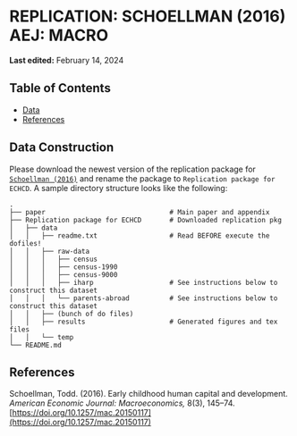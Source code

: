 # REPLICATION: SCHOELLMAN (2016) AEJ: MACRO
**Last edited:** February 14, 2024

## Table of Contents

- [Data](#Data)
- [References](#References)
  

## Data Construction 

Please download the newest version of the replication package for [`Schoellman (2016)`](https://www.openicpsr.org/openicpsr/project/114117/version/V2/view) and rename the package to `Replication package for ECHCD`. A sample directory structure looks like the following:

    .
    ├── paper                               # Main paper and appendix  
    ├── Replication package for ECHCD       # Downloaded replication pkg 
    │   ├── data   
    │   │   ├── readme.txt                  # Read BEFORE execute the dofiles!
    │   │   ├── raw-data                      
    │   │   │   ├── census
    │   │   │   ├── census-1990
    │   │   │   ├── census-9000
    │   │   │   ├── iharp                   # See instructions below to construct this dataset
    │   │   │   └── parents-abroad          # See instructions below to construct this dataset
    │   │   ├── (bunch of do files)  
    │   │   ├── results                     # Generated figures and tex files 
    │   │   └── temp                        
    └── README.md

## References

Schoellman, Todd. (2016). Early childhood human capital and development. _American Economic Journal: Macroeconomics,_ 8(3), 145–74. [https://doi.org/10.1257/mac.20150117](https://doi.org/10.1257/mac.20150117)

